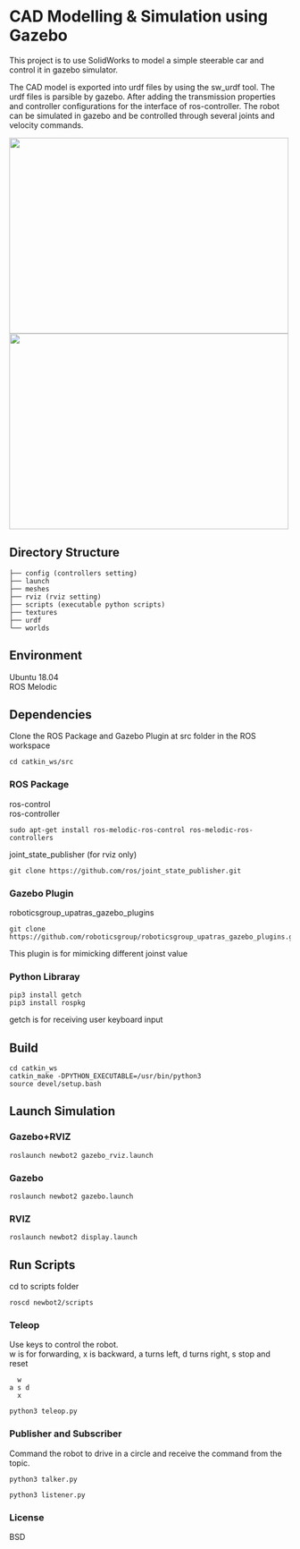 # CAD Modelling & Simulation using Gazebo 
This project is to use SolidWorks to model a simple steerable car and control it in gazebo simulator. 

The CAD model is exported into urdf files by using the sw_urdf tool. The urdf files is parsible by gazebo. After adding the transmission properties and controller configurations for the interface of ros-controller. The robot can be simulated in gazebo and be controlled through several joints and velocity commands.  

<img src="https://user-images.githubusercontent.com/28807825/138623072-489baee1-1031-4a70-8476-721563c88c61.png" width="500" height="350" />  
<img src="https://user-images.githubusercontent.com/28807825/138623135-522eeb27-d8a6-4c4d-8f6f-006cc12867a8.png" width="500" height="350" />  

## Directory Structure
```
├── config (controllers setting)
├── launch 
├── meshes 
├── rviz (rviz setting)
├── scripts (executable python scripts)
├── textures
├── urdf 
└── worlds
```
## Environment
Ubuntu 18.04  
ROS Melodic

## Dependencies
Clone the ROS Package and Gazebo Plugin at src folder in the ROS workspace
```
cd catkin_ws/src
```
### ROS Package
ros-control  
ros-controller
```
sudo apt-get install ros-melodic-ros-control ros-melodic-ros-controllers
```
joint_state_publisher (for rviz only)
```
git clone https://github.com/ros/joint_state_publisher.git
```
### Gazebo Plugin
roboticsgroup_upatras_gazebo_plugins  
```
git clone https://github.com/roboticsgroup/roboticsgroup_upatras_gazebo_plugins.git
```
This plugin is for mimicking different joinst value
### Python Libraray
```
pip3 install getch
pip3 install rospkg
```
getch is for receiving user keyboard input
## Build
```
cd catkin_ws
catkin_make -DPYTHON_EXECUTABLE=/usr/bin/python3
source devel/setup.bash
```
## Launch Simulation
### Gazebo+RVIZ
```
roslaunch newbot2 gazebo_rviz.launch
```
### Gazebo
```
roslaunch newbot2 gazebo.launch
```
### RVIZ
```
roslaunch newbot2 display.launch
```
## Run Scripts
cd to scripts folder
```
roscd newbot2/scripts
```
### Teleop
Use keys to control the robot.  
w is for forwarding, x is backward, a turns left, d turns right, s stop and reset  
```
  w  
a s d  
  x
```
```
python3 teleop.py
```
### Publisher and Subscriber
Command the robot to drive in a circle and receive the command from the topic. 
```
python3 talker.py
```
```
python3 listener.py
```

### License
BSD
